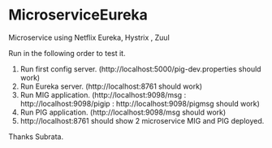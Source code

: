 # MicroserviceEureka
Microservice using Netflix Eureka, Hystrix , Zuul

Run in the following order to test it.
1) Run first config server.  (http://localhost:5000/pig-dev.properties  should work)
2) Run Eureka server. (http://localhost:8761 should work)
3) Run MIG application. (http://localhost:9098/msg : http://localhost:9098/pigip : http://localhost:9098/pigmsg  should work)
4) Run PIG application. (http://localhost:9098/msg should work)
5) http://localhost:8761 should show 2 microservice MIG and PIG deployed.


Thanks Subrata.
